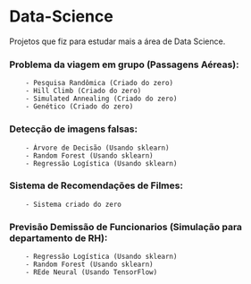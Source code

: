 # Data-Science

Projetos que fiz para estudar mais a área de Data Science.

### Problema da viagem em grupo (Passagens Aéreas):
        - Pesquisa Randômica (Criado do zero)
        - Hill Climb (Criado do zero)
        - Simulated Annealing (Criado do zero)
        - Genético (Criado do zero)

### Detecção de imagens falsas:
        - Árvore de Decisão (Usando sklearn)
        - Random Forest (Usando sklearn)
        - Regressão Logística (Usando sklearn)

### Sistema de Recomendações de Filmes:
        - Sistema criado do zero
        
### Previsão Demissão de Funcionarios (Simulação para departamento de RH):
        - Regressão Logística (Usando sklearn)
        - Random Forest (Usando sklearn)
        - REde Neural (Usando TensorFlow)
